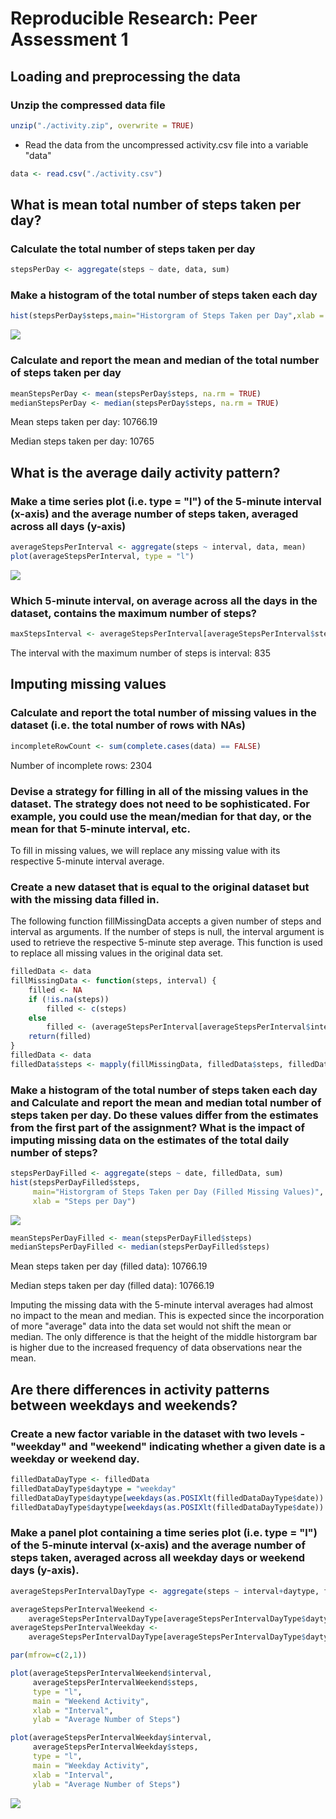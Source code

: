 # Reproducible Research: Peer Assessment 1

## Loading and preprocessing the data
### Unzip the compressed data file


```r
unzip("./activity.zip", overwrite = TRUE)
```

- Read the data from the uncompressed activity.csv file into a variable "data"

```r
data <- read.csv("./activity.csv")
```

## What is mean total number of steps taken per day?

### Calculate the total number of steps taken per day

```r
stepsPerDay <- aggregate(steps ~ date, data, sum)
```

### Make a histogram of the total number of steps taken each day

```r
hist(stepsPerDay$steps,main="Historgram of Steps Taken per Day",xlab = "Steps per Day")
```

![](PA1_template_files/figure-html/unnamed-chunk-4-1.png) 

### Calculate and report the mean and median of the total number of steps taken per day

```r
meanStepsPerDay <- mean(stepsPerDay$steps, na.rm = TRUE)
medianStepsPerDay <- median(stepsPerDay$steps, na.rm = TRUE)
```
Mean steps taken per day: 10766.19

Median steps taken per day: 10765


## What is the average daily activity pattern?
### Make a time series plot (i.e. type = "l") of the 5-minute interval (x-axis) and the average number of steps taken, averaged across all days (y-axis)

```r
averageStepsPerInterval <- aggregate(steps ~ interval, data, mean)
plot(averageStepsPerInterval, type = "l")
```

![](PA1_template_files/figure-html/unnamed-chunk-6-1.png) 

### Which 5-minute interval, on average across all the days in the dataset, contains the maximum number of steps?

```r
maxStepsInterval <- averageStepsPerInterval[averageStepsPerInterval$steps == max(averageStepsPerInterval$steps),1]
```
The interval with the maximum number of steps is interval: 835

## Imputing missing values
### Calculate and report the total number of missing values in the dataset (i.e. the total number of rows with NAs)

```r
incompleteRowCount <- sum(complete.cases(data) == FALSE)
```
Number of incomplete rows: 2304


### Devise a strategy for filling in all of the missing values in the dataset. The strategy does not need to be sophisticated. For example, you could use the mean/median for that day, or the mean for that 5-minute interval, etc.
To fill in missing values, we will replace any missing value with its respective 5-minute interval average.

### Create a new dataset that is equal to the original dataset but with the missing data filled in.
The following function fillMissingData accepts a given number of steps and interval as arguments.
If the number of steps is null, the interval argument is used to retrieve the respective 5-minute
step average. This function is used to replace all missing values in the original data set.

```r
filledData <- data
fillMissingData <- function(steps, interval) {
    filled <- NA
    if (!is.na(steps))
        filled <- c(steps)
    else
        filled <- (averageStepsPerInterval[averageStepsPerInterval$interval==interval, "steps"])
    return(filled)
}
filledData <- data
filledData$steps <- mapply(fillMissingData, filledData$steps, filledData$interval)
```

### Make a histogram of the total number of steps taken each day and Calculate and report the mean and median total number of steps taken per day. Do these values differ from the estimates from the first part of the assignment? What is the impact of imputing missing data on the estimates of the total daily number of steps?

```r
stepsPerDayFilled <- aggregate(steps ~ date, filledData, sum)
hist(stepsPerDayFilled$steps,
     main="Historgram of Steps Taken per Day (Filled Missing Values)",
     xlab = "Steps per Day")
```

![](PA1_template_files/figure-html/unnamed-chunk-10-1.png) 

```r
meanStepsPerDayFilled <- mean(stepsPerDayFilled$steps)
medianStepsPerDayFilled <- median(stepsPerDayFilled$steps)
```
Mean steps taken per day (filled data): 10766.19

Median steps taken per day (filled data): 10766.19

Imputing the missing data with the 5-minute interval averages had almost no impact to the
mean and median. This is expected since the incorporation of more "average" data into
the data set would not shift the mean or median. The only difference is that the height
of the middle historgram bar is higher due to the increased frequency of data observations
near the mean.

## Are there differences in activity patterns between weekdays and weekends?

### Create a new factor variable in the dataset with two levels - "weekday" and "weekend" indicating whether a given date is a weekday or weekend day.

```r
filledDataDayType <- filledData
filledDataDayType$daytype = "weekday"
filledDataDayType$daytype[weekdays(as.POSIXlt(filledDataDayType$date)) == "Sunday"] = "weekend"
filledDataDayType$daytype[weekdays(as.POSIXlt(filledDataDayType$date)) == "Saturday"] = "weekend"
```


### Make a panel plot containing a time series plot (i.e. type = "l") of the 5-minute interval (x-axis) and the average number of steps taken, averaged across all weekday days or weekend days (y-axis).

```r
averageStepsPerIntervalDayType <- aggregate(steps ~ interval+daytype, filledDataDayType, mean, na.rm=TRUE)

averageStepsPerIntervalWeekend <- 
    averageStepsPerIntervalDayType[averageStepsPerIntervalDayType$daytype == "weekend",]
averageStepsPerIntervalWeekday <- 
    averageStepsPerIntervalDayType[averageStepsPerIntervalDayType$daytype == "weekday",]

par(mfrow=c(2,1))

plot(averageStepsPerIntervalWeekend$interval,
     averageStepsPerIntervalWeekend$steps,
     type = "l",
     main = "Weekend Activity",
     xlab = "Interval",
     ylab = "Average Number of Steps")

plot(averageStepsPerIntervalWeekday$interval,
     averageStepsPerIntervalWeekday$steps,
     type = "l",
     main = "Weekday Activity",
     xlab = "Interval",
     ylab = "Average Number of Steps")
```

![](PA1_template_files/figure-html/unnamed-chunk-12-1.png) 
